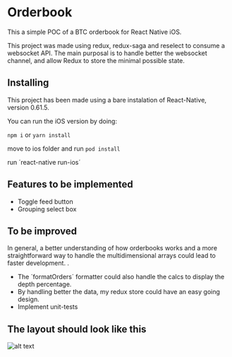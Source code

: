 # Orderbook

This a simple POC of a BTC orderbook for React Native iOS.

This project was made using redux, redux-saga and reselect to consume a websocket API. The main purposal is to handle better the websocket channel, and allow Redux to store the minimal possible state.

## Installing

This project has been made using a bare instalation of React-Native, version 0.61.5.

You can run the iOS version by doing:

`npm i` or `yarn install`

move to ios folder and run `pod install`

run ´react-native run-ios´

## Features to be implemented

* Toggle feed button
* Grouping select box 

## To be improved

In general, a better understanding of how orderbooks works and a more straightforward way to handle the multidimensional arrays could lead to faster development.
   . 
* The ´formatOrders´ formatter could also handle the calcs to display the depth percentage.
* By handling better the data, my redux store could have an easy going design. 
* Implement unit-tests 


## The layout should look like this
![alt text](https://github.com/FFFra/orderbook/blob/master/assets/Screenshot%202021-06-04%20at%2015.55.02.png)



